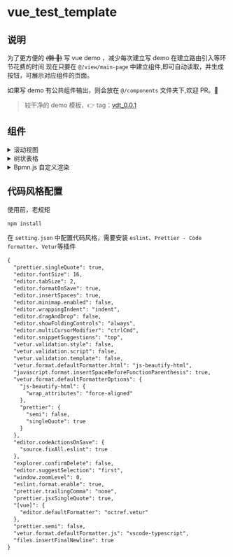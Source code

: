 # vue_test_template

## 说明

为了更方便的 ~~(懒 👀)~~ 写 vue demo ，减少每次建立写 demo 在建立路由引入等环节花费的时间
现在只要在 `@/view/main-page` 中建立组件,即可自动读取，并生成按钮，可展示对应组件的页面。

如果写 demo 有公共组件输出，则会放在 `@/components` 文件夹下,欢迎 PR。🙌

> 较干净的 demo 模板，👉 tag：[vdt_0.0.1](https://github.com/Samlldevel/vue_demo_template/tree/vdt_0.0.1)

## 组件

<details>
<summary>滚动视图</summary>

[ScollView](https://github.com/Samlldevel/vue_demo_template/blob/master/src/components/ScollView.vue)

![ScollView](./src/assets/scollView.gif)

- [x] 内容过长切换视图
- [x] 自定义宽度

</details>

<details>
<summary>树状表格</summary>

[ScollView](https://github.com/Samlldevel/vue_demo_template/blob/master/src/components/TreeTable.vue)

基于 element-ui@2.5.4 以下，[高版本](https://element.eleme.cn/#/zh-CN/component/table)已支持`树形数据`

- [x] 普通表格数据
- [x] 树形结构数据
- [x] 自定义插槽
- [x] 适应树形图的斑马纹
- [x] 复选逻辑，$refs.table.selection 可获取勾选数据

> 注：源码来源`github`，基于他人源码再加工，作者信息保留在源码中

</details>

<details>
<summary>Bpmn.js 自定义渲染</summary>

TODO: 官方例子：[Examples](https://github.com/bpmn-io/bpmn-js-examples)

[Bpmn.js]()

![Screencast](./src/assets/screencast.gif)

</details>

## 代码风格配置

使用前，老规矩

```
npm install
```

在 `setting.json` 中配置代码风格，需要安装 `eslint`、`Prettier - Code formatter`、`Vetur`等插件

```
{
  "prettier.singleQuote": true,
  "editor.fontSize": 16,
  "editor.tabSize": 2,
  "editor.formatOnSave": true,
  "editor.insertSpaces": true,
  "editor.minimap.enabled": false,
  "editor.wrappingIndent": "indent",
  "editor.dragAndDrop": false,
  "editor.showFoldingControls": "always",
  "editor.multiCursorModifier": "ctrlCmd",
  "editor.snippetSuggestions": "top",
  "vetur.validation.style": false,
  "vetur.validation.script": false,
  "vetur.validation.template": false,
  "vetur.format.defaultFormatter.html": "js-beautify-html",
  "javascript.format.insertSpaceBeforeFunctionParenthesis": true,
  "vetur.format.defaultFormatterOptions": {
    "js-beautify-html": {
      "wrap_attributes": "force-aligned"
    },
    "prettier": {
      "semi": false,
      "singleQuote": true
    }
  },
  "editor.codeActionsOnSave": {
    "source.fixAll.eslint": true
  },
  "explorer.confirmDelete": false,
  "editor.suggestSelection": "first",
  "window.zoomLevel": 0,
  "eslint.format.enable": true,
  "prettier.trailingComma": "none",
  "prettier.jsxSingleQuote": true,
  "[vue]": {
    "editor.defaultFormatter": "octref.vetur"
  },
  "prettier.semi": false,
  "vetur.format.defaultFormatter.js": "vscode-typescript",
  "files.insertFinalNewline": true
}
```

